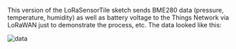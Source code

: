 This version of the LoRaSensorTile sketch sends BME280 data (pressure, temperature, humidity) as well as battery voltage to the Things Network via LoRaWAN just to demonstrate the process, etc. The data looked like this:

![data]()
